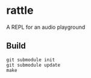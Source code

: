 # rattle
A REPL for an audio playground

## Build

```
git submodule init
git submodule update
make
```
